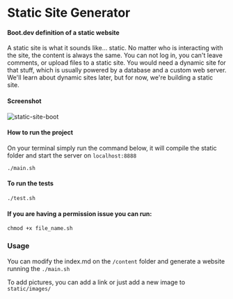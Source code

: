 # Static Site Generator

#### Boot.dev definition of a static website
A static site is what it sounds like... static. No matter who is interacting with the site, the content is always the same. You can not log in, you can't leave comments, or upload files to a static site. You would need a dynamic site for that stuff, which is usually powered by a database and a custom web server. We'll learn about dynamic sites later, but for now, we're building a static site. 

#### Screenshot

![static-site-boot](https://github.com/rafaelnacle/static-site-generator/assets/54647722/822120a9-fb7d-41f4-8b43-267c25868568)

#### How to run the project
On your terminal simply run the command below, it will compile the static folder and start the server on `localhost:8888`
```bash:
./main.sh
```

#### To run the tests
```bash:
./test.sh
```

#### If you are having a permission issue you can run:
```bash:
chmod +x file_name.sh
```

### Usage
You can modify the index.md on the `/content` folder and generate a website running the `./main.sh`

To add pictures, you can add a link or just add a new image to `static/images/`